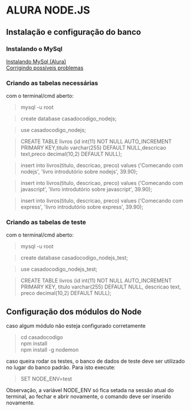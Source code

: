 # ALURA NODE.JS

## Instalação e configuração do banco

### Instalando o MySql

[Instalando MySql (Alura)](https://cursos.alura.com.br/course/introducao-a-banco-de-dados-e-sql/task/5652)  
[Corrigindo possíveis problemas](https://cursos.alura.com.br/forum/topico-erro-er_not_supported_auth_mode-client-does-not-support-authentication-protocol-requested-by-server-consider-upgrading-mysql-client-61991)

### Criando as tabelas necessárias

com o terminal/cmd aberto:

> mysql -u root  

> create database casadocodigo_nodejs;
  
> use casadocodigo_nodejs;
  
> CREATE TABLE livros (id int(11) NOT NULL AUTO_INCREMENT PRIMARY KEY,titulo varchar(255) DEFAULT NULL,descricao text,preco decimal(10,2) DEFAULT NULL);  

> insert into livros(titulo, descricao, preco) values ('Comecando com nodejs', 'livro introdutório sobre nodejs', 39.90);  

> insert into livros(titulo, descricao, preco) values ('Comecando com javascript', 'livro introdutório sobre javascript', 39.90);  
  
> insert into livros(titulo, descricao, preco) values ('Comecando com express', 'livro introdutório sobre express', 39.90);  

### Criando as tabelas de teste  
com o terminal/cmd aberto:
> mysql -u root  

> create database casadocodigo_nodejs_test;
  
> use casadocodigo_nodejs_test;

> CREATE TABLE livros (id int(11) NOT NULL AUTO_INCREMENT PRIMARY KEY, titulo varchar(255) DEFAULT NULL, descricao text, preco decimal(10,2) DEFAULT NULL);

## Configuração dos módulos do Node
caso algum módulo não esteja configurado corretamente

> cd casadocodigo  
> npm install  
> npm install -g nodemon 

caso queira rodar os testes, o banco de dados de teste deve ser utilizado no lugar do banco padrão. Para isto execute:  
> SET NODE_ENV=test

Observação, a variável NODE_ENV só fica setada na sessão atual do terminal, ao fechar e abrir novamente, o comando deve ser inserido novamente.